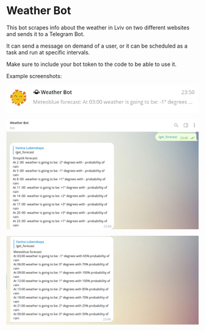 # Weather Bot

This bot scrapes info about the weather in Lviv on two different websites and sends it to a Telegram Bot.

It can send a message on demand of a user, or it can be scheduled as a task and run at specific intervals.

Make sure to include your bot token to the code to be able to use it.

Example screenshots:

![img_2.png](examples/img_2.png)

![img.png](examples/img.png)

![img_1.png](examples/img_1.png)
